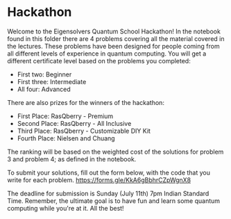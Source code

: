 
# Hackathon

Welcome to the Eigensolvers Quantum School Hackathon! In the notebook found in this folder there are 4 problems covering all the material covered in the lectures. These problems have been designed for people coming from all different levels of experience in quantum computing. You will get a different certificate level based on the problems you completed:

- First two: Beginner
- First three: Intermediate
- All four: Advanced

There are also prizes for the winners of the hackathon:

- First Place: RasQberry - Premium
- Second Place: RasQberry - All Inclusive
- Third Place: RasQberry - Customizable DIY Kit
- Fourth Place: Nielsen and Chuang

The ranking will be based on the weighted cost of the solutions for problem 3 and problem 4; as defined in the notebook. 

To submit your solutions, fill out the form below, with the code that you write for each problem.
https://forms.gle/KkA6gBbhrCZpWgnX8

The deadline for submission is Sunday (July 11th) 7pm Indian Standard Time. Remember, the ultimate goal is to have fun and learn some quantum computing while you're at it. All the best!
